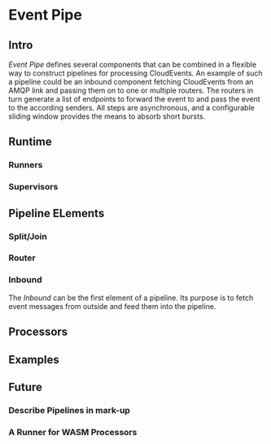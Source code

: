 # Event Pipe

## Intro
_Event Pipe_ defines several components that can be combined in a flexible way
to construct pipelines for processing CloudEvents. An example of such a
pipeline could be an inbound component fetching CloudEvents from an AMQP
link and passing them on to one or multiple routers. The routers in turn
generate a list of endpoints to forward the event to and pass the event to
the according senders. All steps are asynchronous, and a configurable
sliding window provides the means to absorb short bursts.

## Runtime
### Runners

### Supervisors

## Pipeline ELements
### Split/Join

### Router

### Inbound
The *Inbound* can be the first element of a pipeline. Its purpose is to fetch
event messages from outside and feed them into the pipeline.


## Processors



 
## Examples
  
## Future 

### Describe Pipelines in mark-up

### A Runner for WASM Processors
